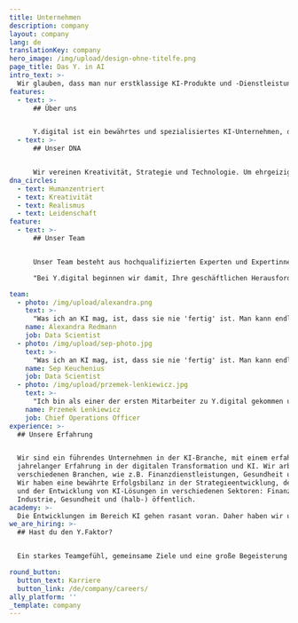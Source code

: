 ```yaml
---
title: Unternehmen 
description: company
layout: company
lang: de
translationKey: company
hero_image: /img/upload/design-ohne-titelfe.png
page_title: Das Y. in AI
intro_text: >-
  Wir glauben, dass man nur erstklassige KI-Produkte und -Dienstleistungen entwickeln kann, wenn man ein tiefgreifendes Verständnis für die Organisation des Auftraggebers und ihre zukünftigen Benutzer und Benutzerinnen hat. Unser Fokus liegt daher auf der Bereitstellung von KI-Lösungen, die langfristigen Mehrwert sowohl für die Organisation als auch für ihre Kunden und Kundinnen schaffen. Indem wir das Potenzial von Wissen erschließen und unser fundiertes KI-Wissen und unsere Erfahrung nutzen, konzentrieren wir uns darauf, Mehrwert zu schaffen und Menschen zu stärken: unsere "reason whY".
features:
  - text: >-
      ## Über uns


      Y.digital ist ein bewährtes und spezialisiertes KI-Unternehmen, das von erfahrenen Fachleuten gegründet wurde. Unser Fokus und unsere Ambition liegen darin, intelligente Lösungen zu entwerfen, zu entwickeln und bereitzustellen, die Menschen befähigen. Wir nutzen unseren eigenen einzigartigen Ansatz und die modernste KI-Plattform Ally, um Conversational AI-Lösungen zu schaffen, die Kunden dabei helfen, auf angenehmere und intelligentere Weise mit Unternehmen zu interagieren, sowie Intelligent Document Processing-Lösungen, um Organisationen bei der konsistenteren, skalierbaren und effizienteren Gestaltung wissensintensiver Prozesse zu unterstützen.
  - text: >-
      ## Unser DNA


      Wir vereinen Kreativität, Strategie und Technologie. Um ehrgeizige Ziele zu erreichen, arbeiten wir eng mit unseren Kunden und Kundinnen sowie unseren Partnerorganisationen zusammen und verfolgen dabei einen humanzentrierten Ansatz. Wir pflegen einige Elemente, die wir für wesentlich für unseren Erfolg halten und die tief in unserem DNA verankert sind:
dna_circles:
  - text: Humanzentriert
  - text: Kreativität
  - text: Realismus
  - text: Leidenschaft
feature:
  - text: >-
      ## Unser Team


      Unser Team besteht aus hochqualifizierten Experten und Expertinnen verschiedener Fachrichtungen: Strategie, Unternehmensumgestaltung und KI-Technologie. Sie übersetzen das grundlegende wissenschaftliche Wissen über KI-Konzepte in alltägliche KI-Lösungen. Gemeinsam teilen wir eine Leidenschaft: Organisationen dabei zu helfen, mit KI-Lösungen konkreten Mehrwert zu schaffen und Menschen zu befähigen. Das Team umfasst 7 Nationalitäten mit gemischten kulturellen Hintergründen und ist in den Niederlanden (Hauptsitz), Vietnam und Düsseldorf ansässig.

      "Bei Y.digital beginnen wir damit, Ihre geschäftlichen Herausforderungen kennenzulernen, um dann unsere Lösungen an Ihre Wünsche und Bedürfnisse anzupassen und zu kreieren. Ich finde die gesamte Reise der End-to-End-Unternehmensimplementierung sehr aufregend und lohnend!"

team:
  - photo: /img/upload/alexandra.png
    text: >-
      "Was ich an KI mag, ist, dass sie nie 'fertig' ist. Man kann endlos innovieren und Lösungen entwickeln, die immer wieder Grenzen überschreiten, von denen wir dachten, dass wir sie nie erreichen würden. Und bei Y.digital fordern sie sich wirklich selbst heraus, um mit neuen Ideen zu kommen, um Probleme zu lösen, die noch nie zuvor gelöst wurden."
    name: Alexandra Redmann
    job: Data Scientist
  - photo: /img/upload/sep-photo.jpg
    text: >-
      "Was ich an KI mag, ist, dass sie nie 'fertig' ist. Man kann endlos innovieren und Lösungen entwickeln, die immer wieder Grenzen überschreiten, von denen wir dachten, dass wir sie nie erreichen würden. Und bei Y.digital fordern sie sich wirklich selbst heraus, um mit neuen Ideen zu kommen, um Probleme zu lösen, die noch nie zuvor gelöst wurden."
    name: Sep Keuchenius
    job: Data Scientist
  - photo: /img/upload/przemek-lenkiewicz.jpg
    text: >-
      "Ich bin als einer der ersten Mitarbeiter zu Y.digital gekommen und begeistert von den Ideen, auf denen dieses Unternehmen aufgebaut ist. Ich liebe die informelle Arbeitsumgebung, in der man sicher sein kann, dass die besten Ideen respektiert werden und jeder für persönliche Kontakte zur Verfügung steht."
    name: Przemek Lenkiewicz
    job: Chief Operations Officer
experience: >-
  ## Unsere Erfahrung


  Wir sind ein führendes Unternehmen in der KI-Branche, mit einem erfahrenen Team und
  jahrelanger Erfahrung in der digitalen Transformation und KI. Wir arbeiten für A-Marken in
  verschiedenen Branchen, wie z.B. Finanzdienstleistungen, Gesundheit und (halb-) öffentlich.
  Wir haben eine bewährte Erfolgsbilanz in der Strategieentwicklung, dem Design, dem Aufbau
  und der Entwicklung von KI-Lösungen in verschiedenen Sektoren: Finanzdienstleistungen,
  Industrie, Gesundheit und (halb-) öffentlich.
academy: >-
  Die Entwicklungen im Bereich KI gehen rasant voran. Daher haben wir unsere eigene Y.Academy gegründet, um unser Team und unsere Kunden und Kundinnen über neue KI-Konzepte, -Technologien und -Innovationen auf dem Laufenden zu halten. Die Y.Academy dient auch zur Ausbildung unserer neuen Talente in KI und Beratungsfähigkeiten. Während der ersten zwei Jahre ihrer Karriere kombinieren sie Theorie und Praxis unter der Aufsicht unserer erfahrenen Teammitglieder. Darüber hinaus steht die Y.Academy unseren Kunden und Kundinnen offen, da wir Wissen weitergeben möchten. Wir bieten sowohl Inspirationsworkshops als auch Masterclasses auf CXO-Ebene an.
we_are_hiring: >-
  ## Hast du den Y.Faktor?


  Ein starkes Teamgefühl, gemeinsame Ziele und eine große Begeisterung für Kundenbelange und Technologie sind das, wofür Y.digital steht. Talent treibt unsere Fähigkeit an, die besten Lösungen und Dienstleistungen für unsere Kunden und Kundinnen zu liefern. Begleiten Sie uns auf dieser spannenden Reise!

round_button:
  button_text: Karriere
  button_link: /de/company/careers/
ally_platform: ''
_template: company
---
```


